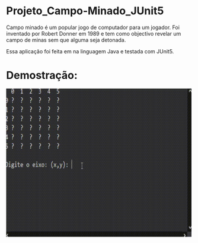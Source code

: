 # Projeto_Campo-Minado_JUnit5
Campo minado é um popular jogo de computador para um jogador. Foi inventado por Robert Donner em 1989 e tem como objectivo revelar um campo de minas sem que alguma seja detonada.

Essa aplicação foi feita em na linguagem Java e testada com JUnit5.
# Demostração:
 <img align="left" alt="Frank-gif" height="400" width="500" src="campo_minado_demostracao.gif">
